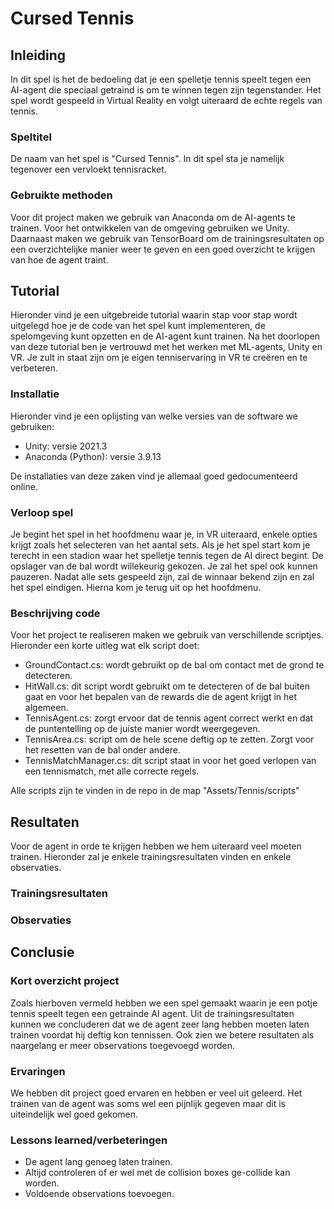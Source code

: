 # Cursed Tennis

## Inleiding

In dit spel is het de bedoeling dat je een spelletje tennis speelt tegen een AI-agent die speciaal getraind is om te winnen tegen zijn tegenstander. Het spel wordt gespeeld in Virtual Reality en volgt uiteraard de echte regels van tennis.

### Speltitel

De naam van het spel is "Cursed Tennis". In dit spel sta je namelijk tegenover een vervloekt tennisracket.

### Gebruikte methoden

Voor dit project maken we gebruik van Anaconda om de AI-agents te trainen. Voor het ontwikkelen van de omgeving gebruiken we Unity. Daarnaast maken we gebruik van TensorBoard om de trainingsresultaten op een overzichtelijke manier weer te geven en een goed overzicht te krijgen van hoe de agent traint.

## Tutorial

Hieronder vind je een uitgebreide tutorial waarin stap voor stap wordt uitgelegd hoe je de code van het spel kunt implementeren, de spelomgeving kunt opzetten en de AI-agent kunt trainen. Na het doorlopen van deze tutorial ben je vertrouwd met het werken met ML-agents, Unity en VR. Je zult in staat zijn om je eigen tenniservaring in VR te creëren en te verbeteren.

### Installatie

Hieronder vind je een oplijsting van welke versies van de software we gebruiken:
 - Unity: versie 2021.3
 - Anaconda (Python): versie 3.9.13

De installaties van deze zaken vind je allemaal goed gedocumenteerd online.

### Verloop spel

Je begint het spel in het hoofdmenu waar je, in VR uiteraard, enkele opties krijgt zoals het selecteren van het aantal sets. Als je het spel start kom je terecht in een stadion waar het spelletje tennis tegen de AI direct begint. De opslager van de bal wordt willekeurig gekozen. Je zal het spel ook kunnen pauzeren. Nadat alle sets gespeeld zijn, zal de winnaar bekend zijn en zal het spel eindigen. Hierna kom je terug uit op het hoofdmenu.

### Beschrijving code

Voor het project te realiseren maken we gebruik van verschillende scriptjes. Hieronder een korte uitleg wat elk script doet:
 - GroundContact.cs: wordt gebruikt op de bal om contact met de grond te detecteren.
 - HitWall.cs: dit script wordt gebruikt om te detecteren of de bal buiten gaat en voor het bepalen van de rewards die de agent krijgt in het algemeen.
 -  TennisAgent.cs: zorgt ervoor dat de tennis agent correct werkt en dat de puntentelling op de juiste manier wordt weergegeven.
 - TennisArea.cs: script om de hele scene deftig op te zetten. Zorgt voor het resetten van de bal onder andere.
 - TennisMatchManager.cs: dit script staat in voor het goed verlopen van een tennismatch, met alle correcte regels.

 Alle scripts zijn te vinden in de repo in de map "Assets/Tennis/scripts"

## Resultaten

Voor de agent in orde te krijgen hebben we hem uiteraard veel moeten trainen. Hieronder zal je enkele trainingsresultaten vinden en enkele observaties.

### Trainingsresultaten

### Observaties

## Conclusie

### Kort overzicht project

Zoals hierboven vermeld hebben we een spel gemaakt waarin je een potje tennis speelt tegen een getrainde AI agent. Uit de trainingsresultaten kunnen we concluderen dat we de agent zeer lang hebben moeten laten trainen voordat hij deftig kon tennissen. Ook zien we betere resultaten als naargelang er meer observations toegevoegd worden.

### Ervaringen

We hebben dit project goed ervaren en hebben er veel uit geleerd. Het trainen van de agent was soms wel een pijnlijk gegeven maar dit is uiteindelijk wel goed gekomen.

### Lessons learned/verbeteringen
 - De agent lang genoeg laten trainen.
 - Altijd controleren of er wel met de collision boxes ge-collide kan worden.
 - Voldoende observations toevoegen.
